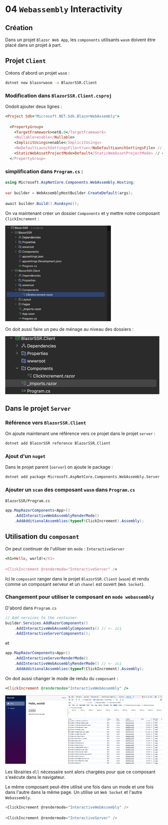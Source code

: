 # 04 `Webassembly` Interactivity

## Création

Dans un projet `Blazor Web App`, les `components` utilisants `wasm` doivent être placé dans un projet à part.



## Projet `Client`

Créons d'abord un projet `wasm` :

```bash
dotnet new blazorwasm -o BlazorSSR.Client
```



### Modification dans `BlazorSSR.Client.csproj`

Ondoit ajouter deux lignes :

```ruby
<Project Sdk="Microsoft.NET.Sdk.BlazorWebAssembly">

  <PropertyGroup>
    <TargetFramework>net8.0</TargetFramework>
    <Nullable>enable</Nullable>
    <ImplicitUsings>enable</ImplicitUsings>
    <NoDefaultLaunchSettingsFile>true</NoDefaultLaunchSettingsFile> // <- ici
    <StaticWebAssetProjectMode>Default</StaticWebAssetProjectMode> // <- là
  </PropertyGroup>
```



### simplification dans `Program.cs` :

```cs
using Microsoft.AspNetCore.Components.WebAssembly.Hosting;

var builder = WebAssemblyHostBuilder.CreateDefault(args);

await builder.Build().RunAsync();
```

On va maintenant créer un dossier `Components` et y mettre notre composant `ClickIncrement` :

<img src="assets/blazor-interactivity-webassembly-structure.png" alt="blazor-interactivity-webassembly-structure" style="zoom:33%;" />

On doit aussi faire un peu de ménage au niveau des dossiers :

<img src="assets/clean-project-wasm-for-server.png" alt="clean-project-wasm-for-server" style="zoom:50%;" />



## Dans le projet `Server`

### Référence vers `BlazorSSR.Client`

On ajoute maintenant une référence vers ce projet dans le projet `server` :

```bash
dotnet add BlazorSSR reference BlazorSSR.Client
```



### Ajout d'un `nuget`

Dans le projet parent (`server`) on ajoute le package :

```bash
dotnet add package Microsoft.AspNetCore.Components.WebAssembly.Server
```



### Ajouter un `scan` des composant `wasm` dans `Program.cs`

`BlazorSSR/Program.cs`

```cs
app.MapRazorComponents<App>()
    .AddInteractiveWebAssemblyRenderMode()
    .AddAdditionalAssemblies(typeof(ClickIncrement).Assembly);
```



## Utilisation du `composant`

On peut continuer de l'utiliser en `mode` : `InteractiveServer`

```ruby
<h1>Hello, world!</h1>

<ClickIncrement @rendermode="InteractiveServer" />
```

Ici le `composant` ranger dans le projet `BlazorSSR.Client` (`wasm`) et rendu comme un composant serveur et un `chanel` est ouvert (`Web Socket`).



### Changement pour utiliser le composant en `mode webassembly`

D'abord dans `Program.cs`

```cs
// Add services to the container.
builder.Services.AddRazorComponents()
    .AddInteractiveWebAssemblyComponents() // <- ici
    .AddInteractiveServerComponents();
```

et

```cs
app.MapRazorComponents<App>()
    .AddInteractiveServerRenderMode()
    .AddInteractiveWebAssemblyRenderMode() // <- ici
    .AddAdditionalAssemblies(typeof(ClickIncrement).Assembly);
```

On doit aussi changer le mode de rendu du `composant` :

```ruby
<ClickIncrement @rendermode="InteractiveWebAssembly" />
```

<img src="assets/web-assembly-dll-loaded.png" alt="web-assembly-dll-loaded" style="zoom:67%;" />

Les librairies `dll` nécessaire sont alors chargées pour que ce composant s'exécute dans le navigateur.

Le même composant peut-être utilisé une fois dans un mode et une fois dans l'autre dans la même page. Un utilise un `Web Socket` et l'autre `Webassembly`.

```cs
<ClickIncrement @rendermode="InteractiveWebAssembly" />
    
<ClickIncrement @rendermode="InteractiveServer" />
```











